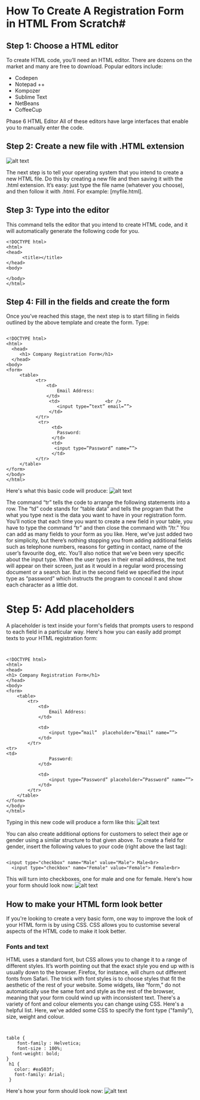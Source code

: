 # How To Create A Registration Form in HTML From Scratch#

## Step 1: Choose a HTML editor
To create HTML code, you’ll need an HTML editor. There are dozens on the market and many are free to download.
Popular editors include:

* Codepen
* Notepad ++
* Kompozer
* Sublime Text
* NetBeans
* CoffeeCup

Phase 6 HTML Editor
All of these editors have large interfaces that enable you to manually enter the code. 
## Step 2: Create a new file with .HTML extension
![alt text](https://github.com/Crio-Bytes/Web/blob/main/HTMLFORM/Images/createfile.png)

The next step is to tell your operating system that you intend to create a new HTML file. Do this by creating a new file and then saving it with the .html extension. It’s easy: just type the file name (whatever you choose), and then follow it with .html. For example: [myfile.html]. 
  ## Step 3: Type <html> into the editor
This command tells the editor that you intend to create HTML code, and it will automatically generate the following code for you.

```
<!DOCTYPE html>
<html>
<head>          
      <title></title>
</head>
<body> 
    
</body>
</html>

```


## Step 4: Fill in the fields and create the form
Once you’ve reached this stage, the next step is to start filling in fields outlined by the above template and create the form.
Type:
```

<!DOCTYPE html>
<html>
  <head>
     <h1> Company Registration Form</h1>
  </head>  
<body>
<form>	
     <table>		
           <tr>			
               <td>				
                   Email Address:			
               </td>			
                <td>				 <br />
                   <input type=”text” email=””>			
                </td>		
           </tr>
            <tr>
                 <td>				
                   Password:			
                 </td>			
                 <td>				
                  <input type=”Password” name=””>			
                 </td>		
           </tr>	
     </table>
</form> 
</body>
</html>
```

Here's what this basic code will produce:
![alt text](https://github.com/Crio-Bytes/Web/blob/main/HTMLFORM/Images/image1.png)





The command “tr” tells the code to arrange the following statements into a row. The “td” code stands for “table data” and tells the program that the what you type next is the data you want to have in your registration form.
You’ll notice that each time you want to create a new field in your table, you have to type the command “tr” and then close the command with “/tr.” You can add as many fields to your form as you like.
Here, we’ve just added two for simplicity, but there’s nothing stopping you from adding additional fields such as telephone numbers, reasons for getting in contact, name of the user’s favourite dog, etc.
You’ll also notice that we’ve been very specific about the input type. When the user types in their email address, the text will appear on their screen, just as it would in a regular word processing document or a search bar. But in the second field we specified the input type as “password” which instructs the program to conceal it and show each character as a little dot. 
# Step 5: Add placeholders
A placeholder is text inside your form's fields that prompts users to respond to each field in a particular way.  Here's how you can easily add prompt texts to your HTML registration form:
```


<!DOCTYPE html>
<html>
<head>
<h1> Company Registration Form</h1>
</head>
<body>
<form>
	<table>
		<tr>
			<td>
				Email Address:
			</td>

			<td>
				<input type=”mail”  placeholder=”Email” name=””>
			</td>
		</tr>
<tr>
<td>
				Password:
			</td>

			<td>
				<input type=”Password” placeholder=”Password” name=””>
			</td>
		</tr>
	</table>
</form> 
</body>
</html>
```

Typing in this new code will produce a form like this:
![alt text](https://github.com/Crio-Bytes/Web/blob/main/HTMLFORM/Images/image2.png)


You can also create additional options for customers to select their age or gender using a similar structure to that given above.
To create a field for gender, insert the following values to your code (right above the last </table> tag):
```

<input type="checkbox" name="Male" value="Male"> Male<br>
  <input type="checkbox" name="Female" value="Female"> Female<br>
```

This will turn into checkboxes, one for male and one for female. Here's how your form should look now:
![alt text](https://github.com/Crio-Bytes/Web/blob/main/HTMLFORM/Images/image3.png)

## How to make your HTML form look better 
If you're looking to create a very basic form, one way to improve the look of your HTML form is by using CSS. CSS allows you to customise several aspects of the HTML code to make it look better. 

### Fonts and text
HTML uses a standard font, but CSS allows you to change it to a range of different styles. It’s worth pointing out that the exact style you end up with is usually down to the browser. Firefox, for instance, will churn out different fonts from Safari.
The trick with font styles is to choose styles that fit the aesthetic of the rest of your website. Some widgets, like “form,” do not automatically use the same font and style as the rest of the browser, meaning that your form could wind up with inconsistent text.
There's a variety of font and colour elements you can change using CSS. Here's a helpful list.
Here, we've added some CSS to specify the font type ("family"), size, weight and colour.
```


table {
	font-family : Helvetica;
	font-size : 100%;
  font-weight: bold;
}
 h1 {
   color: #ea503f;
   font-family: Arial;
 }

```

 Here's how your form should look now:
![alt text](https://github.com/Crio-Bytes/Web/blob/main/HTMLFORM/Images/final.png)

